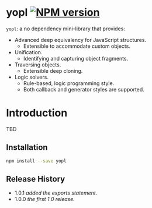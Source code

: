# yopl [![NPM version][npm-image]][npm-url]

[npm-image]:      https://img.shields.io/npm/v/yopl.svg
[npm-url]:        https://npmjs.org/package/yopl

`yopl`: a no dependency mini-library that provides:

* Advanced deep equivalency for JavaScript structures.
  * Extensible to accommodate custom objects.
* Unification.
  * Identifying and capturing object fragments.
* Traversing objects.
  * Extensible deep cloning.
* Logic solvers.
  * Rule-based, logic programming style.
  * Both callback and generator styles are supported.

# Introduction

TBD

## Installation

```bash
npm install --save yopl
```

## Release History

- 1.0.1 *added the exports statement.*
- 1.0.0 *the first 1.0 release.*
